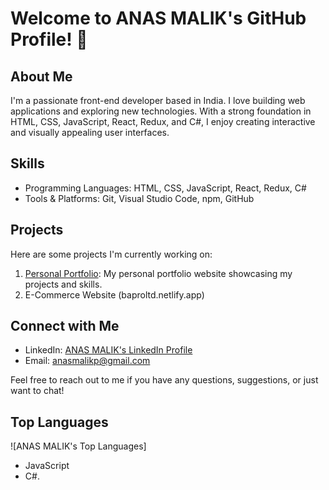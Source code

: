 # Welcome to ANAS MALIK's GitHub Profile! 👋

## About Me
I'm a passionate front-end developer based in India. I love building web applications and exploring new technologies. With a strong foundation in HTML, CSS, JavaScript, React, Redux, and C#, I enjoy creating interactive and visually appealing user interfaces.

## Skills
- Programming Languages: HTML, CSS, JavaScript, React, Redux, C#
- Tools & Platforms: Git, Visual Studio Code, npm, GitHub

## Projects
Here are some projects I'm currently working on:
1. [Personal Portfolio](https://anasmalikp.github.io/AnasMalik-Personal-Wesite/Portfolio.html): My personal portfolio website showcasing my projects and skills.
2. E-Commerce Website (baproltd.netlify.app)

## Connect with Me
- LinkedIn: [ANAS MALIK's LinkedIn Profile](www.linkedin.com/in/anas-malik-0341652a1/)
- Email: anasmalikp@gmail.com

Feel free to reach out to me if you have any questions, suggestions, or just want to chat!

## Top Languages
![ANAS MALIK's Top Languages]
- JavaScript
- C#.

